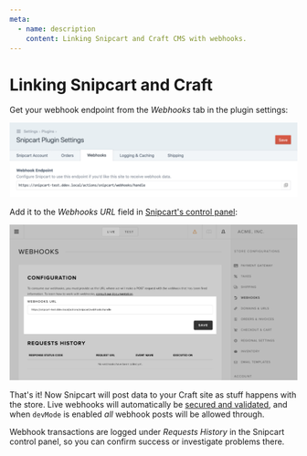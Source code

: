 ```yaml
---
meta:
  - name: description
    content: Linking Snipcart and Craft CMS with webhooks.
---
```


# Linking Snipcart and Craft

Get your webhook endpoint from the _Webhooks_ tab in the plugin settings:

![Craft's webhook endpoint](../../resources/settings-webhooks.png)

Add it to the _Webhooks URL_ field in [Snipcart's control panel](https://app.snipcart.com/):

![Snipcart webhook setting](../../resources/snipcart-webhook.png)

That's it! Now Snipcart will post data to your Craft site as stuff happens with the store. Live webhooks will automatically be [secured and validated](https://docs.snipcart.com/v2/webhooks/introduction#secure-your-webhook-endpoint), and when `devMode` is enabled _all_ webhook posts will be allowed through.

Webhook transactions are logged under _Requests History_ in the Snipcart control panel, so you can confirm success or investigate problems there.